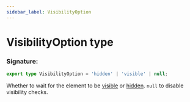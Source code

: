 ```yaml
---
sidebar_label: VisibilityOption
---
```


# VisibilityOption type

### Signature:

```typescript
export type VisibilityOption = 'hidden' | 'visible' | null;
```

Whether to wait for the element to be [visible](./puppeteer.elementhandle.isvisible.md) or [hidden](./puppeteer.elementhandle.ishidden.md). `null` to disable visibility checks.
